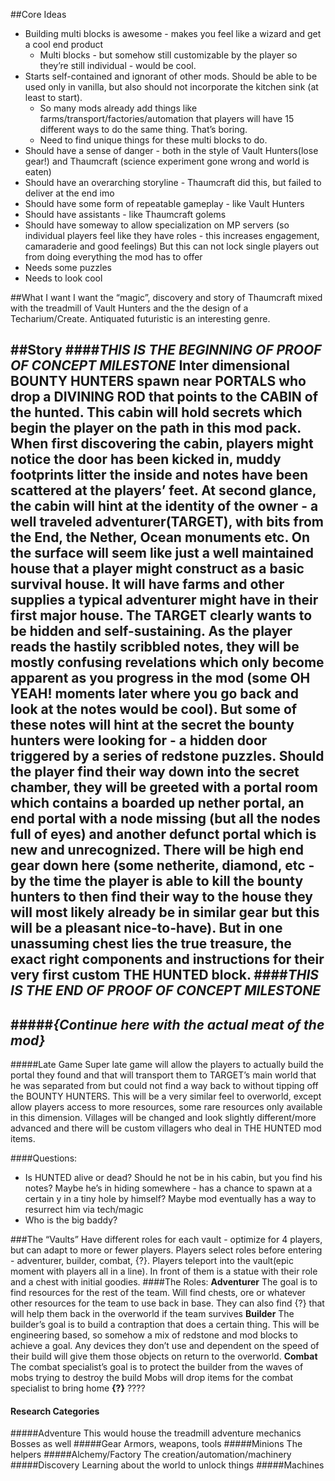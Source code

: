 ##Core Ideas

* Building multi blocks is awesome - makes you feel like a wizard and get a cool end product
    * Multi blocks - but somehow still customizable by the player so they’re still individual - would be cool. 
* Starts self-contained and ignorant of other mods. Should be able to be used only in vanilla, but also should not incorporate the kitchen sink (at least to start). 
  * So many mods already add things like farms/transport/factories/automation that players will have 15 different ways to do the same thing. That’s boring.
  * Need to find unique things for these multi blocks to do.
* Should have a sense of danger - both in the style of Vault Hunters(lose gear!) and Thaumcraft (science experiment gone wrong and world is eaten)
* Should have an overarching storyline - Thaumcraft did this, but failed to deliver at the end imo
* Should have some form of repeatable gameplay - like Vault Hunters
* Should have assistants - like Thaumcraft golems
* Should have someway to allow specialization on MP servers (so individual players feel like they have roles - this increases engagement, camaraderie and good feelings)
But this can not lock single players out from doing everything the mod has to offer
* Needs some puzzles
* Needs to look cool
  
##What I want
I want the “magic”, discovery and story of Thaumcraft mixed with the treadmill of Vault Hunters and the the design of a Techarium/Create. Antiquated futuristic is an interesting genre. 

##Story
####_THIS IS THE BEGINNING OF PROOF OF CONCEPT MILESTONE_
Inter dimensional **BOUNTY HUNTERS** spawn near **PORTALS** who drop a **DIVINING ROD** that points to the CABIN of the hunted. This cabin will hold secrets which begin the player on the path in this mod pack. When first discovering the cabin, players might notice the door has been kicked in, muddy footprints litter the inside and notes have been scattered at the players’ feet. At second glance, the cabin will hint at the identity of the owner - a well traveled adventurer(**TARGET**), with bits from the End, the Nether, Ocean monuments etc. On the surface will seem like just a well maintained house that a player might construct as a basic survival house. It will have farms and other supplies a typical adventurer might have in their first major house. The **TARGET** clearly wants to be hidden and self-sustaining.
As the player reads the hastily scribbled notes, they will be mostly confusing revelations which only become apparent as you progress in the mod (some OH YEAH! moments later where you go back and look at the notes would be cool). But some of these notes will hint at the secret the bounty hunters were looking for - a hidden door triggered by a series of redstone puzzles.
Should the player find their way down into the secret chamber, they will be greeted with a portal room which contains a boarded up nether portal, an end portal with a node missing (but all the nodes full of eyes) and another defunct portal which is new and unrecognized. There will be high end gear down here (some netherite, diamond, etc - by the time the player is able to kill the bounty hunters to then find their way to the house they will most likely already be in similar gear but this will be a pleasant nice-to-have). But in one unassuming chest lies the true treasure, the exact right components and instructions for their very first custom **THE HUNTED** block. 
####_THIS IS THE END OF PROOF OF CONCEPT MILESTONE_
---

#####*{Continue here with the actual meat of the mod}*
---

#####Late Game
Super late game will allow the players to actually build the portal they found and that will transport them to TARGET’s main world that he was separated from but could not find a way back to without tipping off the BOUNTY HUNTERS. This will be a very similar feel to overworld, except allow players access to more resources, some rare resources only available in this dimension. Villages will be changed and look slightly different/more advanced and there will be custom villagers who deal in THE HUNTED mod items. 

####Questions:
* Is HUNTED alive or dead? Should he not be in his cabin, but you find his notes? Maybe he’s in hiding somewhere - has a chance to spawn at a certain y in a tiny hole by himself?
Maybe mod eventually has a way to resurrect him via tech/magic
* Who is the big baddy?
  
###The “Vaults”
Have different roles for each vault - optimize for 4 players, but can adapt to more or fewer players. Players select roles before entering - adventurer, builder, combat, {?}. Players teleport into the vault(epic moment with players all in a line). In front of them is a statue with their role and a chest with initial goodies. 
####The Roles:
**Adventurer**
The goal is to find resources for the rest of the team. Will find chests, ore or whatever other resources for the team to use back in base. 
They can also find {?} that will help them back in the overworld if the team survives
**Builder**
The builder’s goal is to build a contraption that does a certain thing. This will be engineering based, so somehow a mix of redstone and mod blocks to achieve a goal.
Any devices they don’t use and dependent on the speed of their build will give them those objects on return to the overworld.
**Combat**
The combat specialist’s goal is to protect the builder from the waves of mobs trying to destroy the build
Mobs will drop items for the combat specialist to bring home
**{?}**
????

#### Research Categories
#####Adventure
This would house the treadmill adventure mechanics
Bosses as well
#####Gear
Armors, weapons, tools
#####Minions
The helpers
#####Alchemy/Factory
The creation/automation/machinery
#####Discovery
Learning about the world to unlock things
#####Machines

